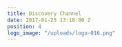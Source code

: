 ```yaml
---
title: Discovery Channel
date: 2017-01-25 13:18:00 Z
position: 4
logo_image: "/uploads/logo-016.png"
---
```


